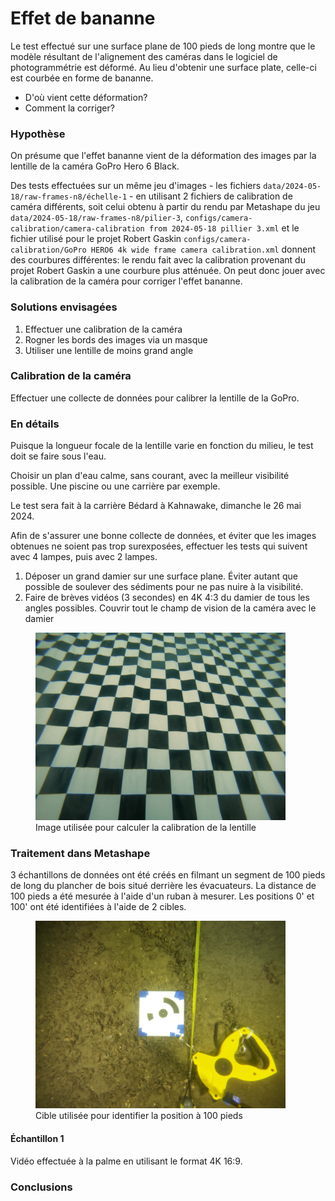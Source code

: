 # Effet de bananne

Le test effectué sur une surface plane de 100 pieds de long montre que le modèle résultant de l'alignement des caméras dans le logiciel de photogrammétrie est déformé. Au lieu d'obtenir une surface plate, celle-ci est courbée en forme de bananne.

- D'où vient cette déformation?
- Comment la corriger?

### Hypothèse

On présume que l'effet bananne vient de la déformation des images par la lentille de la caméra GoPro Hero 6 Black.

Des tests effectuées sur un même jeu d'images - les fichiers `data/2024-05-18/raw-frames-n8/échelle-1` - en utilisant 2 fichiers de calibration de caméra différents, soit celui obtenu à partir du rendu par Metashape du jeu `data/2024-05-18/raw-frames-n8/pilier-3`, `configs/camera-calibration/camera-calibration from 2024-05-18 pillier 3.xml` et le fichier utilisé pour le projet Robert Gaskin `configs/camera-calibration/GoPro HERO6 4k wide frame camera calibration.xml` donnent des courbures différentes: le rendu fait avec la calibration provenant du projet Robert Gaskin a une courbure plus atténuée. On peut donc jouer avec la calibration de la caméra pour corriger l'effet bananne.

### Solutions envisagées

1. Effectuer une calibration de la caméra
2. Rogner les bords des images via un masque
3. Utiliser une lentille de moins grand angle

### Calibration de la caméra

Effectuer une collecte de données pour calibrer la lentille de la GoPro.

### En détails

Puisque la longueur focale de la lentille varie en fonction du milieu, le test doit se faire sous l'eau.

Choisir un plan d'eau calme, sans courant, avec la meilleur visibilité possible. Une piscine ou une carrière par exemple.

Le test sera fait à la carrière Bédard à Kahnawake, dimanche le 26 mai 2024.

Afin de s'assurer une bonne collecte de données, et éviter que les images obtenues ne soient pas trop surexposées, effectuer les tests qui suivent avec 4 lampes, puis avec 2 lampes.

1. Déposer un grand damier sur une surface plane. Éviter autant que possible de soulever des sédiments pour ne pas nuire à la visibilité.
2. Faire de brèves vidéos (3 secondes) en 4K 4:3 du damier de tous les angles possibles. Couvrir tout le champ de vision de la caméra avec le damier

<figure>
    <img src="./assets/exemple-damier-GX010187.001.webp" alt="Image utilisée pour calculer la calibration de la lentille" width="400">
    <figcaption>Image utilisée pour calculer la calibration de la lentille</figcaption>
</figure>

### Traitement dans Metashape

3 échantillons de données ont été créés en filmant un segment de 100 pieds de long du plancher de bois situé derrière les évacuateurs. La distance de 100 pieds a été mesurée à l'aide d'un ruban à mesurer. Les positions 0' et 100' ont été identifiées à l'aide de 2 cibles.

<figure>
    <img src="./assets/exemple-cible-GX010197.007.webp" alt="Cible utilisée pour identifier la position à 100 pieds" width="400">
    <figcaption>Cible utilisée pour identifier la position à 100 pieds</figcaption>
</figure>

#### Échantillon 1

Vidéo effectuée à la palme en utilisant le format 4K 16:9.

### Conclusions

